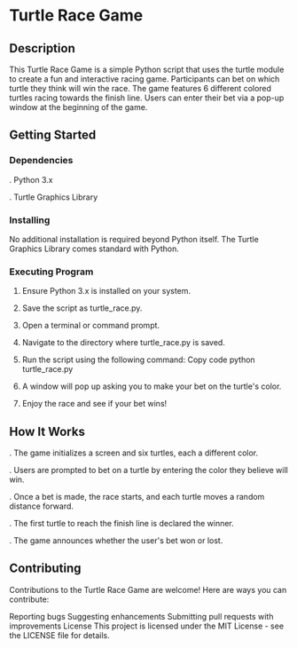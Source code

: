 # Turtle Race Game
## Description
This Turtle Race Game is a simple Python script that uses the turtle module to create a fun and interactive racing game. Participants can bet on which turtle they think will win the race. The game features 6 different colored turtles racing towards the finish line. Users can enter their bet via a pop-up window at the beginning of the game.

## Getting Started
### Dependencies
. Python 3.x

. Turtle Graphics Library

### Installing
No additional installation is required beyond Python itself. The Turtle Graphics Library comes standard with Python.

### Executing Program
1. Ensure Python 3.x is installed on your system.
2. Save the script as turtle_race.py.
3. Open a terminal or command prompt.
4. Navigate to the directory where turtle_race.py is saved.
5. Run the script using the following command:
Copy code
python turtle_race.py

6. A window will pop up asking you to make your bet on the turtle's color.
7. Enjoy the race and see if your bet wins!

## How It Works
. The game initializes a screen and six turtles, each a different color.

. Users are prompted to bet on a turtle by entering the color they believe will win.

. Once a bet is made, the race starts, and each turtle moves a random distance forward.

. The first turtle to reach the finish line is declared the winner.

. The game announces whether the user's bet won or lost.

## Contributing

Contributions to the Turtle Race Game are welcome! Here are ways you can contribute:

Reporting bugs
Suggesting enhancements
Submitting pull requests with improvements
License
This project is licensed under the MIT License - see the LICENSE file for details.

